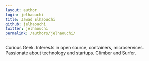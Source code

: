 ```yaml
---
layout: author
login: jelhaouchi
title: Jawad Elhaouchi
github: jelhaouchi
twitter: jelhaouchi
permalink: /authors/jelhaouchi/
---
```

Curious Geek. Interests in open source, containers, microservices. Passionate about technology and startups. Climber and Surfer.
